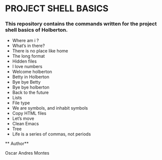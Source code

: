 # PROJECT SHELL BASICS

### This repository contains the commands written for the project shell basics of Holberton.

- Where am i ?
- What’s in there?
- There is no place like home
- The long format
- Hidden files
- I love numbers
- Welcome holberton
- Betty in Holberton
- Bye bye Betty
- Bye bye holberton
- Back to the future 
- Lists
- File type
- We are symbols, and inhabit symbols
- Copy HTML files
- Let’s move
- Clean Emacs
- Tree
- Life is a series of commas, not periods

** Author**

Oscar Andres Montes  
